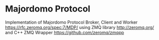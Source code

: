 # Majordomo Protocol 

Implementation of Majordomo Protocol Broker, Client and Worker https://rfc.zeromq.org/spec:7/MDP/
using ZMQ library http://zeromq.org/ and C++ ZMQ Wrapper https://github.com/zeromq/zmqpp
